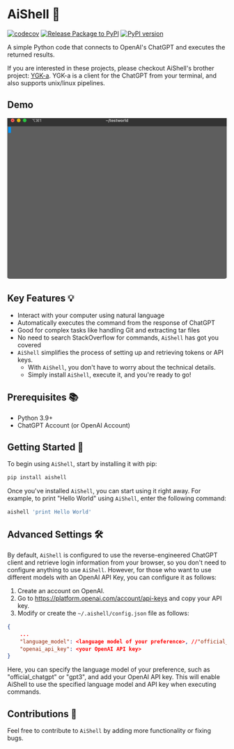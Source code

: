 # AiShell 🤖

[![codecov](https://codecov.io/gh/code-yeongyu/AiShell/branch/master/graph/badge.svg?token=MR72XGUQWJ)](https://codecov.io/gh/code-yeongyu/AiShell)
[![Release Package to PyPI](https://github.com/code-yeongyu/AiShell/actions/workflows/release.yml/badge.svg)](https://github.com/code-yeongyu/AiShell/actions/workflows/release.yml)
[![PyPI version](https://badge.fury.io/py/aishell.svg)](https://badge.fury.io/py/aishell)

A simple Python code that connects to OpenAI's ChatGPT and executes the returned results.

If you are interested in these projects, please checkout AiShell's brother project: [YGK-a](https://github.com/code-yeongyu/YGK-a). YGK-a is a client for the ChatGPT from your terminal, and also supports unix/linux pipelines.

## Demo

![Demo](https://raw.githubusercontent.com/code-yeongyu/AiShell/master/images/example.gif)

## Key Features 💡

- Interact with your computer using natural language
- Automatically executes the command from the response of ChatGPT
- Good for complex tasks like handling Git and extracting tar files
- No need to search StackOverflow for commands, `AiShell` has got you covered
- `AiShell` simplifies the process of setting up and retrieving tokens or API keys.
  - With `AiShell`, you don't have to worry about the technical details.
  - Simply install `AiShell`, execute it, and you're ready to go!

## Prerequisites 📚

- Python 3.9+
- ChatGPT Account (or OpenAI Account)

## Getting Started 🚀

To begin using `AiShell`, start by installing it with pip:

```sh
pip install aishell
```

Once you've installed `AiShell`, you can start using it right away.
For example, to print "Hello World" using `AiShell`, enter the following command:

```sh
aishell 'print Hello World'
```

## Advanced Settings 🛠

By default, `AiShell` is configured to use the reverse-engineered ChatGPT client and retrieve login information from your browser, so you don't need to configure anything to use `AiShell`. However, for those who want to use different models with an OpenAI API Key, you can configure it as follows:

1. Create an account on OpenAI.
1. Go to <https://platform.openai.com/account/api-keys> and copy your API key.
1. Modify or create the `~/.aishell/config.json` file as follows:

  ```json
  {
      ...
      "language_model": <language model of your preference>, //"official_chatgpt" or "gpt3"
      "openai_api_key": <your OpenAI API key>
  }
  ```

Here, you can specify the language model of your preference, such as "official_chatgpt" or "gpt3", and add your OpenAI API key. This will enable AiShell to use the specified language model and API key when executing commands.

## Contributions 💬

Feel free to contribute to `AiShell` by adding more functionality or fixing bugs.
